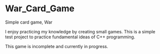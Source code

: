 # War_Card_Game
Simple card game, War 

I enjoy practicing my knowledge by creating small games.
This is a simple test project to practice fundamental ideas of C++ programming.

This game is incomplete and currently in progress.
